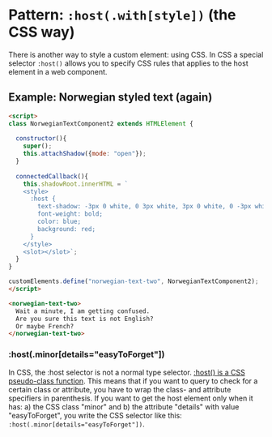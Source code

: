 # Pattern: `:host(.with[style])` (the CSS way)

There is another way to style a custom element: using CSS. 
In CSS a special selector `:host()` allows you to specify CSS rules that applies 
to the host element in a web component.

## Example: Norwegian styled text (again)
```html
<script>  
class NorwegianTextComponent2 extends HTMLElement {
  
  constructor(){
    super();
    this.attachShadow({mode: "open"});
  }
                                                                                                       
  connectedCallback(){
    this.shadowRoot.innerHTML = ` 
    <style>
      :host {
        text-shadow: -3px 0 white, 0 3px white, 3px 0 white, 0 -3px white; 
        font-weight: bold; 
        color: blue; 
        background: red;
      }
    </style>
    <slot></slot>`;
  }
}

customElements.define("norwegian-text-two", NorwegianTextComponent2);
</script>

<norwegian-text-two>
  Wait a minute, I am getting confused. 
  Are you sure this text is not English? 
  Or maybe French?
</norwegian-text-two>
```

### :host(.minor[details="easyToForget"])

In CSS, the :host selector is not a normal type selector. 
[:host() is a CSS pseudo-class function](https://developer.mozilla.org/en-US/docs/Web/CSS/:host()).
This means that if you want to query to check for a certain class or attribute, 
you have to wrap the class- and attribute specifiers in parenthesis.
If you want to get the host element only when it has: a) the CSS class "minor" and 
b) the attribute "details" with value "easyToForget", you write the CSS selector like this:
`:host(.minor[details="easyToForget"])`.